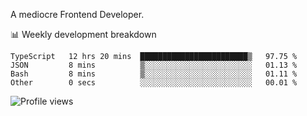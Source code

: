 A mediocre Frontend Developer.

📊 Weekly development breakdown
<!--START_SECTION:waka-->

```text
TypeScript   12 hrs 20 mins  ████████████████████████▒   97.75 %
JSON         8 mins          ▒░░░░░░░░░░░░░░░░░░░░░░░░   01.13 %
Bash         8 mins          ▒░░░░░░░░░░░░░░░░░░░░░░░░   01.11 %
Other        0 secs          ░░░░░░░░░░░░░░░░░░░░░░░░░   00.01 %
```

<!--END_SECTION:waka-->

<img src="https://gpvc.arturio.dev/iqbalfasri" alt="Profile views"/>
